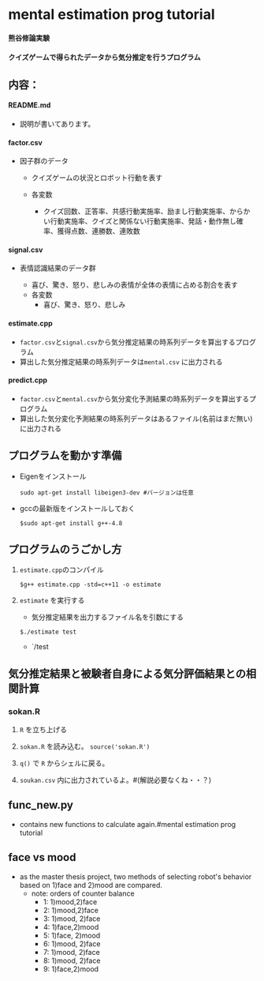 # mental estimation prog tutorial

#### 熊谷修論実験
#### クイズゲームで得られたデータから気分推定を行うプログラム

## 内容：
#### README.md
* 説明が書いてあります。

#### factor.csv
* 因子群のデータ

	+ クイズゲームの状況とロボット行動を表す

	+ 各変数
		+ クイズ回数、正答率、共感行動実施率、励まし行動実施率、からかい行動実施率、クイズと関係ない行動実施率、発話・動作無し確率、獲得点数、連勝数、連敗数

#### signal.csv

* 表情認識結果のデータ群

	- 喜び、驚き、怒り、悲しみの表情が全体の表情に占める割合を表す
	- 各変数
		- 喜び、驚き、怒り、悲しみ

#### estimate.cpp

* `factor.csv`と`signal.csv`から気分推定結果の時系列データを算出するプログラム
* 算出した気分推定結果の時系列データは`mental.csv` に出力される

#### predict.cpp
* `factor.csv`と`mental.csv`から気分変化予測結果の時系列データを算出するプログラム
* 算出した気分変化予測結果の時系列データはあるファイル(名前はまだ無い)に出力される

## プログラムを動かす準備
* Eigenをインストール

	```	
	sudo apt-get install libeigen3-dev #バージョンは任意
	```

*  gccの最新版をインストールしておく

	```
	$sudo apt-get install g++-4.8
	```

## プログラムのうごかし方

1. `estimate.cpp`のコンパイル

	```
	$g++ estimate.cpp -std=c++11 -o estimate
	```

2. `estimate` を実行する
	- 気分推定結果を出力するファイル名を引数にする

	```
	$./estimate test
	```
	
	- `/test

## 気分推定結果と被験者自身による気分評価結果との相関計算

### sokan.R

1. `R` を立ち上げる

2. `sokan.R` を読み込む。 `source('sokan.R')`

3. `q()` で `R` からシェルに戻る。

4. `soukan.csv` 内に出力されているよ。#(解説必要なくね・・？)


## func_new.py

- contains new functions to calculate again.#mental estimation prog tutorial

## face vs mood
- as the master thesis project, two methods of selecting robot's behavior based on 1)face and 2)mood are compared.
  - note: orders of counter balance
    - 1: 1)mood,2)face
    - 2: 1)mood,2)face
    - 3: 1)mood, 2)face
    - 4: 1)face,2)mood
    - 5: 1)face, 2)mood
    - 6: 1)mood, 2)face
    - 7: 1)mood, 2)face
    - 8: 1)mood, 2)face
    - 9: 1)face,2)mood
